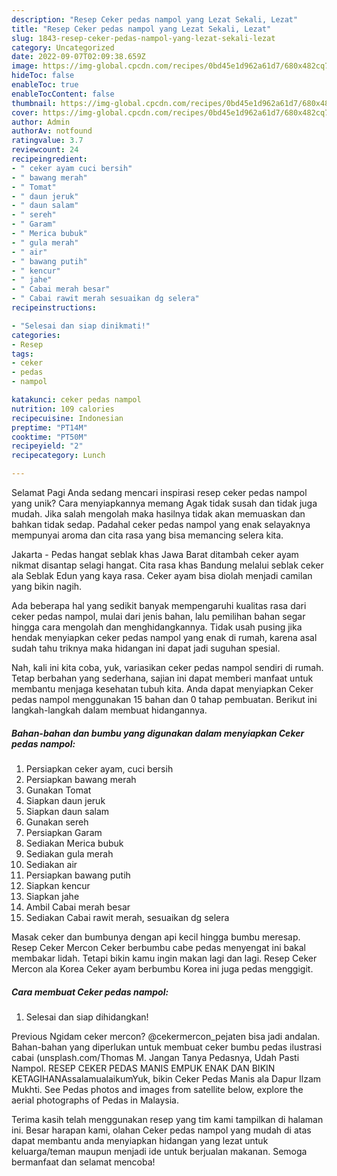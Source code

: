 ```yaml
---
description: "Resep Ceker pedas nampol yang Lezat Sekali, Lezat"
title: "Resep Ceker pedas nampol yang Lezat Sekali, Lezat"
slug: 1843-resep-ceker-pedas-nampol-yang-lezat-sekali-lezat
category: Uncategorized
date: 2022-09-07T02:09:38.659Z
image: https://img-global.cpcdn.com/recipes/0bd45e1d962a61d7/680x482cq70/ceker-pedas-nampol-foto-resep-utama.jpg
hideToc: false
enableToc: true
enableTocContent: false
thumbnail: https://img-global.cpcdn.com/recipes/0bd45e1d962a61d7/680x482cq70/ceker-pedas-nampol-foto-resep-utama.jpg
cover: https://img-global.cpcdn.com/recipes/0bd45e1d962a61d7/680x482cq70/ceker-pedas-nampol-foto-resep-utama.jpg
author: Admin
authorAv: notfound
ratingvalue: 3.7
reviewcount: 24
recipeingredient:
- " ceker ayam cuci bersih"
- " bawang merah"
- " Tomat"
- " daun jeruk"
- " daun salam"
- " sereh"
- " Garam"
- " Merica bubuk"
- " gula merah"
- " air"
- " bawang putih"
- " kencur"
- " jahe"
- " Cabai merah besar"
- " Cabai rawit merah sesuaikan dg selera"
recipeinstructions:

- "Selesai dan siap dinikmati!"
categories:
- Resep
tags:
- ceker
- pedas
- nampol

katakunci: ceker pedas nampol 
nutrition: 109 calories
recipecuisine: Indonesian
preptime: "PT14M"
cooktime: "PT50M"
recipeyield: "2"
recipecategory: Lunch

---
```



Selamat Pagi Anda sedang mencari inspirasi resep ceker pedas nampol yang unik? Cara menyiapkannya memang Agak tidak susah dan tidak juga mudah. Jika salah mengolah maka hasilnya tidak akan memuaskan dan bahkan tidak sedap. Padahal ceker pedas nampol yang enak selayaknya mempunyai aroma dan cita rasa yang bisa memancing selera kita.


Jakarta - Pedas hangat seblak khas Jawa Barat ditambah ceker ayam nikmat disantap selagi hangat. Cita rasa khas Bandung melalui seblak ceker ala Seblak Edun yang kaya rasa. Ceker ayam bisa diolah menjadi camilan yang bikin nagih.

Ada beberapa hal yang sedikit banyak mempengaruhi kualitas rasa dari ceker pedas nampol, mulai dari jenis bahan, lalu pemilihan bahan segar hingga cara mengolah dan menghidangkannya. Tidak usah pusing jika hendak menyiapkan ceker pedas nampol yang enak di rumah, karena asal sudah tahu triknya maka hidangan ini dapat jadi suguhan spesial.


Nah, kali ini kita coba, yuk, variasikan ceker pedas nampol sendiri di rumah. Tetap berbahan yang sederhana, sajian ini dapat memberi manfaat untuk membantu menjaga kesehatan tubuh kita. Anda dapat menyiapkan Ceker pedas nampol menggunakan 15 bahan dan 0 tahap pembuatan. Berikut ini langkah-langkah dalam membuat hidangannya.

<!--inarticleads1-->

##### Bahan-bahan dan bumbu yang digunakan dalam menyiapkan Ceker pedas nampol:

1. Persiapkan  ceker ayam, cuci bersih
1. Persiapkan  bawang merah
1. Gunakan  Tomat
1. Siapkan  daun jeruk
1. Siapkan  daun salam
1. Gunakan  sereh
1. Persiapkan  Garam
1. Sediakan  Merica bubuk
1. Sediakan  gula merah
1. Sediakan  air
1. Persiapkan  bawang putih
1. Siapkan  kencur
1. Siapkan  jahe
1. Ambil  Cabai merah besar
1. Sediakan  Cabai rawit merah, sesuaikan dg selera


Masak ceker dan bumbunya dengan api kecil hingga bumbu meresap. Resep Ceker Mercon Ceker berbumbu cabe pedas menyengat ini bakal membakar lidah. Tetapi bikin kamu ingin makan lagi dan lagi. Resep Ceker Mercon ala Korea Ceker ayam berbumbu Korea ini juga pedas menggigit. 

<!--inarticleads2-->

##### Cara membuat Ceker pedas nampol:


1. Selesai dan siap dihidangkan!

Previous Ngidam ceker mercon? @cekermercon_pejaten bisa jadi andalan. Bahan-bahan yang diperlukan untuk membuat ceker bumbu pedas ilustrasi cabai (unsplash.com/Thomas M. Jangan Tanya Pedasnya, Udah Pasti Nampol. RESEP CEKER PEDAS MANIS EMPUK ENAK DAN BIKIN KETAGIHANAssalamualaikumYuk, bikin Ceker Pedas Manis ala Dapur Ilzam Mukhti. See Pedas photos and images from satellite below, explore the aerial photographs of Pedas in Malaysia. 

Terima kasih telah menggunakan resep yang tim kami tampilkan di halaman ini. Besar harapan kami, olahan Ceker pedas nampol yang mudah di atas dapat membantu anda menyiapkan hidangan yang lezat untuk keluarga/teman maupun menjadi ide untuk berjualan makanan. Semoga bermanfaat dan selamat mencoba!
